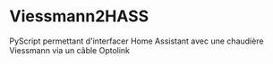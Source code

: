 # Viessmann2HASS
PyScript permettant d'interfacer Home Assistant avec une chaudière Viessmann via un câble Optolink 
